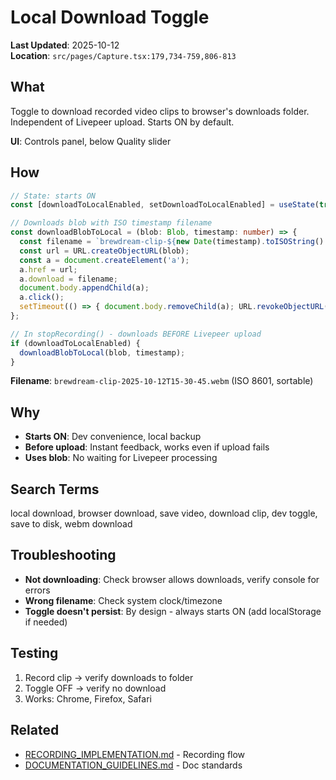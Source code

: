 # Local Download Toggle

**Last Updated**: 2025-10-12  
**Location**: `src/pages/Capture.tsx:179,734-759,806-813`

## What

Toggle to download recorded video clips to browser's downloads folder. Independent of Livepeer upload. Starts ON by default.

**UI**: Controls panel, below Quality slider

## How

```typescript
// State: starts ON
const [downloadToLocalEnabled, setDownloadToLocalEnabled] = useState(true);

// Downloads blob with ISO timestamp filename
const downloadBlobToLocal = (blob: Blob, timestamp: number) => {
  const filename = `brewdream-clip-${new Date(timestamp).toISOString().replace(/[:.]/g, '-').slice(0, -5)}.webm`;
  const url = URL.createObjectURL(blob);
  const a = document.createElement('a');
  a.href = url;
  a.download = filename;
  document.body.appendChild(a);
  a.click();
  setTimeout(() => { document.body.removeChild(a); URL.revokeObjectURL(url); }, 100);
};

// In stopRecording() - downloads BEFORE Livepeer upload
if (downloadToLocalEnabled) {
  downloadBlobToLocal(blob, timestamp);
}
```

**Filename**: `brewdream-clip-2025-10-12T15-30-45.webm` (ISO 8601, sortable)

## Why

- **Starts ON**: Dev convenience, local backup
- **Before upload**: Instant feedback, works even if upload fails
- **Uses blob**: No waiting for Livepeer processing

## Search Terms

local download, browser download, save video, download clip, dev toggle, save to disk, webm download

## Troubleshooting

- **Not downloading**: Check browser allows downloads, verify console for errors
- **Wrong filename**: Check system clock/timezone
- **Toggle doesn't persist**: By design - always starts ON (add localStorage if needed)

## Testing

1. Record clip → verify downloads to folder
2. Toggle OFF → verify no download
3. Works: Chrome, Firefox, Safari

## Related

- [RECORDING_IMPLEMENTATION.md](./RECORDING_IMPLEMENTATION.md) - Recording flow
- [DOCUMENTATION_GUIDELINES.md](./DOCUMENTATION_GUIDELINES.md) - Doc standards
